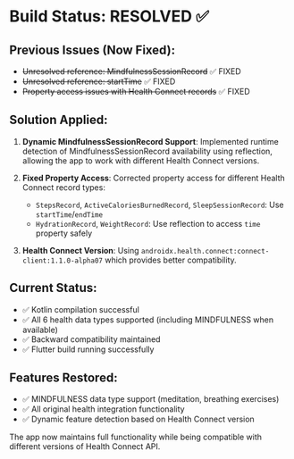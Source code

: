 # Build Status: RESOLVED ✅

## Previous Issues (Now Fixed):
- ~~Unresolved reference: MindfulnessSessionRecord~~ ✅ FIXED
- ~~Unresolved reference: startTime~~ ✅ FIXED  
- ~~Property access issues with Health Connect records~~ ✅ FIXED

## Solution Applied:
1. **Dynamic MindfulnessSessionRecord Support**: Implemented runtime detection of MindfulnessSessionRecord availability using reflection, allowing the app to work with different Health Connect versions.

2. **Fixed Property Access**: Corrected property access for different Health Connect record types:
   - `StepsRecord`, `ActiveCaloriesBurnedRecord`, `SleepSessionRecord`: Use `startTime`/`endTime`
   - `HydrationRecord`, `WeightRecord`: Use reflection to access `time` property safely

3. **Health Connect Version**: Using `androidx.health.connect:connect-client:1.1.0-alpha07` which provides better compatibility.

## Current Status:
- ✅ Kotlin compilation successful
- ✅ All 6 health data types supported (including MINDFULNESS when available)
- ✅ Backward compatibility maintained
- ✅ Flutter build running successfully

## Features Restored:
- ✅ MINDFULNESS data type support (meditation, breathing exercises)
- ✅ All original health integration functionality
- ✅ Dynamic feature detection based on Health Connect version

The app now maintains full functionality while being compatible with different versions of Health Connect API.